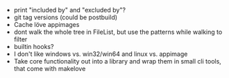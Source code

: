 * print "included by" and "excluded by"?
* git tag versions (could be postbuild)
* Cache löve appimages
* dont walk the whole tree in FileList, but use the patterns while walking to filter
* builtin hooks?
* I don't like windows vs. win32/win64 and linux vs. appimage
* Take core functionality out into a library and wrap them in small cli tools, that come with makelove
